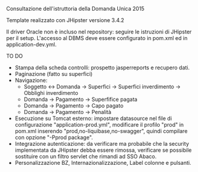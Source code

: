 Consultazione dell'istruttoria della Domanda Unica 2015

Template realizzato con JHipster versione 3.4.2

Il driver Oracle non è incluso nel repository: seguire le istruzioni di JHipster per il setup. L'accesso al DBMS deve essere configurato in pom.xml ed in application-dev.yml.

<p>TO DO</p>
<ul>
<li>Stampa della scheda controlli: prospetto jasperreports e recupero dati.</li>
<li>Paginazione (fatto su superfici)</li>
<li>Navigazione:<ul>
<li> Soggetto <-> Domanda -> Superfici -> Superfici inverdimento -> Obblighi inverdimento</li>
<li> Domanda -> Pagamento -> Superfifice pagata</li>
<li> Domanda -> Pagamento -> Capo pagato</li>
<li> Domanda -> Pagamento -> Penalità</li></ul></li>
<li>Esecuzione su Tomcat esterno: impostare datasource nel file di configurazione "application-prod.yml", modificare il profilo "prod" in pom.xml inserendo "prod,no-liquibase,no-swagger", quindi compilare con opzione "-Pprod package".</li>
<li>Integrazione autenticazione: da verificare ma probabile che la security implementata da JHipster debba essere rimossa, verificare se possibile sostituire con un filtro servlet che rimandi ad SSO Abaco.</li>
<li>Personalizzazione BZ, Internazionalizzazione, Label colonne e pulsanti.</li>
</ul>
